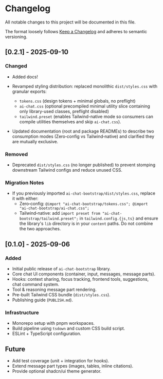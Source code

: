 # Changelog

All notable changes to this project will be documented in this file.

The format loosely follows [Keep a Changelog](https://keepachangelog.com/) and adheres to semantic versioning.

## [0.2.1] - 2025-09-10

### Changed

- Added docs!

- Revamped styling distribution: replaced monolithic `dist/styles.css` with granular exports:
  - `tokens.css` (design tokens + minimal globals, no preflight)
  - `ai-chat.css` (optional precompiled minimal utility slice containing only library-used classes, preflight disabled)
  - `tailwind.preset` (enables Tailwind-native mode so consumers can compile utilities themselves and skip `ai-chat.css`).
- Updated documentation (root and package READMEs) to describe two consumption modes (Zero‑config vs Tailwind‑native) and clarified they are mutually exclusive.

### Removed

- Deprecated `dist/styles.css` (no longer published) to prevent stomping downstream Tailwind configs and reduce unused CSS.

### Migration Notes

- If you previously imported `ai-chat-bootstrap/dist/styles.css`, replace it with either:
  - Zero‑config: `@import "ai-chat-bootstrap/tokens.css"; @import "ai-chat-bootstrap/ai-chat.css";`
  - Tailwind‑native: add `import preset from "ai-chat-bootstrap/tailwind.preset";` in `tailwind.config.{js,ts}` and ensure the library's `lib` directory is in your `content` paths.
    Do not combine the two approaches.

## [0.1.0] - 2025-09-06

### Added

- Initial public release of `ai-chat-bootstrap` library.
- Core chat UI components (container, input, messages, message parts).
- Hooks: context sharing, focus tracking, frontend tools, suggestions, chat command system.
- Tool & reasoning message part rendering.
- Pre-built Tailwind CSS bundle (`dist/styles.css`).
- Publishing guide (`PUBLISH.md`).

### Infrastructure

- Monorepo setup with pnpm workspaces.
- Build pipeline using `tsdown` and custom CSS build script.
- ESLint + TypeScript configuration.

## Future

- Add test coverage (unit + integration for hooks).
- Extend message part types (images, tables, inline citations).
- Provide optional shadcn/ui theme generator.
